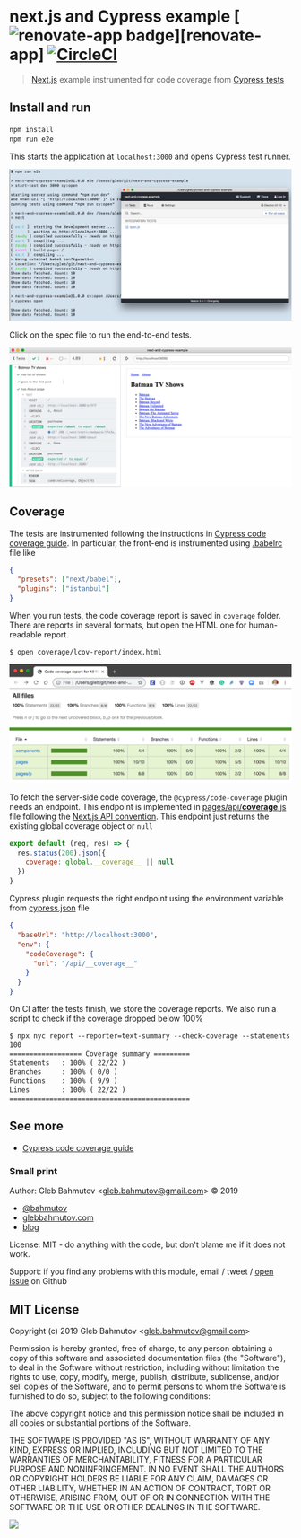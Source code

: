 # next.js and Cypress example [![renovate-app badge][renovate-badge]][renovate-app] [![CircleCI](https://circleci.com/gh/bahmutov/next-and-cypress-example.svg?style=svg)](https://circleci.com/gh/bahmutov/next-and-cypress-example)
> [Next.js](https://nextjs.org/) example instrumented for code coverage from [Cypress tests](https://www.cypress.io/)

## Install and run

```sh
npm install
npm run e2e
```

This starts the application at `localhost:3000` and opens Cypress test runner.

![npm run e2e](images/e2e.png)

Click on the spec file to run the end-to-end tests.

![all tests](images/tests.png)

## Coverage

The tests are instrumented following the instructions in [Cypress code coverage guide](https://on.cypress.io/code-coverage). In particular, the front-end is instrumented using [.babelrc](.babelrc) file like

```json
{
  "presets": ["next/babel"],
  "plugins": ["istanbul"]
}
```

When you run tests, the code coverage report is saved in `coverage` folder. There are reports in several formats, but open the HTML one for human-readable report.

```shell
$ open coverage/lcov-report/index.html
```

![Code coverage report](images/report.png)

To fetch the server-side code coverage, the `@cypress/code-coverage` plugin needs an endpoint. This endpoint is implemented in [pages/api/__coverage__.js](pages/api/__coverage__.js) file following the [Next.js API convention](https://nextjs.org/docs#api-routes). This endpoint just returns the existing global coverage object or `null`

```js
export default (req, res) => {
  res.status(200).json({
    coverage: global.__coverage__ || null
  })
}
```

Cypress plugin requests the right endpoint using the environment variable from [cypress.json](cypress.json) file

```json
{
  "baseUrl": "http://localhost:3000",
  "env": {
    "codeCoverage": {
      "url": "/api/__coverage__"
    }
  }
}
```

On CI after the tests finish, we store the coverage reports. We also run a script to check if the coverage dropped below 100%

```shell
$ npx nyc report --reporter=text-summary --check-coverage --statements 100
================== Coverage summary =========
Statements   : 100% ( 22/22 )
Branches     : 100% ( 0/0 )
Functions    : 100% ( 9/9 )
Lines        : 100% ( 22/22 )
=============================================
```

## See more

- [Cypress code coverage guide](https://on.cypress.io/code-coverage)

### Small print

Author: Gleb Bahmutov &lt;gleb.bahmutov@gmail.com&gt; &copy; 2019

* [@bahmutov](https://twitter.com/bahmutov)
* [glebbahmutov.com](https://glebbahmutov.com)
* [blog](https://glebbahmutov.com/blog)

License: MIT - do anything with the code, but don't blame me if it does not work.

Support: if you find any problems with this module, email / tweet /
[open issue](https://github.com/bahmutov/next-and-cypress-example/issues) on Github

## MIT License

Copyright (c) 2019 Gleb Bahmutov &lt;gleb.bahmutov@gmail.com&gt;

Permission is hereby granted, free of charge, to any person
obtaining a copy of this software and associated documentation
files (the "Software"), to deal in the Software without
restriction, including without limitation the rights to use,
copy, modify, merge, publish, distribute, sublicense, and/or sell
copies of the Software, and to permit persons to whom the
Software is furnished to do so, subject to the following
conditions:

The above copyright notice and this permission notice shall be
included in all copies or substantial portions of the Software.

THE SOFTWARE IS PROVIDED "AS IS", WITHOUT WARRANTY OF ANY KIND,
EXPRESS OR IMPLIED, INCLUDING BUT NOT LIMITED TO THE WARRANTIES
OF MERCHANTABILITY, FITNESS FOR A PARTICULAR PURPOSE AND
NONINFRINGEMENT. IN NO EVENT SHALL THE AUTHORS OR COPYRIGHT
HOLDERS BE LIABLE FOR ANY CLAIM, DAMAGES OR OTHER LIABILITY,
WHETHER IN AN ACTION OF CONTRACT, TORT OR OTHERWISE, ARISING
FROM, OUT OF OR IN CONNECTION WITH THE SOFTWARE OR THE USE OR
OTHER DEALINGS IN THE SOFTWARE.

[renovate-badge]: https://img.shields.io/badge/renovate-app-blue.svg


<a href="https://www.buymeacoffee.com/chberry830"><img src="https://cdn.buymeacoffee.com/buttons/v2/default-yellow.png" height="60"></a>

